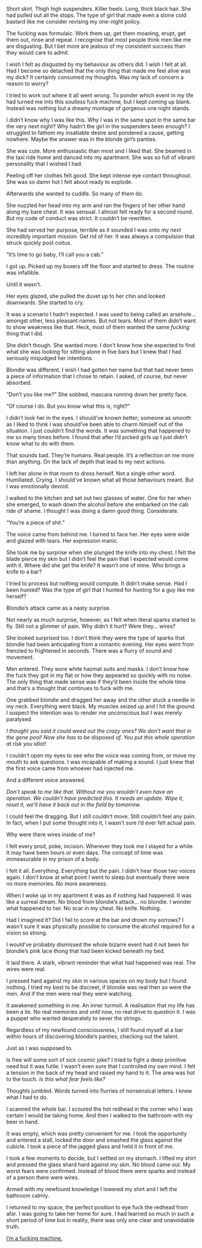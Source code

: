 
Short skirt. Thigh high suspenders. Killer heels. Long, thick black hair. She had pulled out all the stops. The type of girl that made even a stone cold bastard like me consider revising my one-night policy. 

The fucking was formulaic. Work them up, get them moaning, erupt, get them out, rinse and repeat. I recognise that most people think men like me are disgusting. But I bet more are jealous of my consistent success than they would care to admit. 

I wish I felt as disgusted by my behaviour as others did. I wish I felt at all. Had I become so detached that the only thing that made me feel alive was my dick? It certainly consumed my thoughts. Was my lack of concern a reason to worry? 

I tried to work out where it all went wrong. To ponder which event in my life had turned me into this soulless fuck machine, but I kept coming up blank. Instead was nothing but a dreamy montage of gorgeous one night stands. 

I didn’t know why I was like this. Why I was in the same spot in the same bar the very next night? Why hadn’t the girl in the suspenders been enough? I struggled to fathom my insatiable desire and pondered a cause, getting nowhere. Maybe the answer was in the blonde girl’s panties. 

She was cute. More enthusiastic than most and I liked that. She beamed in the taxi ride home and danced into my apartment. She was so full of vibrant personality that I wished I had. 

Peeling off her clothes felt good. She kept intense eye contact throughout. She was so damn hot I felt about ready to explode. 

Afterwards she wanted to cuddle. So many of them do. 

She nuzzled her head into my arm and ran the fingers of her other hand along my bare chest. It was sensual. I almost felt ready for a second round. But my code of conduct was strict. It couldn’t be rewritten.

She had served her purpose, terrible as it sounded I was onto my next incredibly important mission. Get rid of her. It was always a compulsion that struck quickly post coitus. 

“It’s time to go baby, I’ll call you a cab.” 

I got up. Picked up my boxers off the floor and started to dress. The routine was infallible. 

Until it wasn’t. 

Her eyes glazed, she pulled the duvet up to her chin and looked downwards. She started to cry. 

It was a scenario I hadn’t expected. I was used to being called an arsehole... amongst other, less pleasant names. But not tears. Most of them didn’t want to show weakness like that. Heck, most of them wanted the same *fucking* thing that I did. 

She didn’t though. She wanted more. I don’t know how she expected to find what she was looking for sitting alone in five bars but I knew that I had seriously misjudged her intentions. 

Blondie was different. I wish I had gotten her name but that had never been a piece of information that I chose to retain. I asked, of course, but never absorbed. 

“Don’t you like me?” She sobbed, mascara running down her pretty face.

“Of course I do. But you know what this is, right?” 

I didn’t look her in the eyes. I should’ve known better; someone as *smooth* as I liked to think I was should’ve been able to charm himself out of the situation. I just couldn’t find the words. It was something that happened to me so many times before. I found that after I’d picked girls up I just didn’t know what to do with them. 

That sounds bad. They’re humans. Real people. It’s a reflection on me more than anything. On the lack of depth that lead to my next actions. 

I left her alone in that room to dress herself. Not a single other word. Humiliated. Crying. I should’ve known what all those behaviours meant. But I was emotionally devoid.

I walked to the kitchen and set out two glasses of water. One for her when she emerged, to wash down the alcohol before she embarked on the cab ride of shame. I thought I was doing a damn good thing. Considerate. 

“You’re a piece of shit.” 

The voice came from behind me. I turned to face her. Her eyes were wide and glazed with tears. Her expression manic. 

She took me by surprise when she plunged the knife into my chest. I felt the blade pierce my skin but I didn’t feel the pain that I expected would come with it. Where did she get the knife? It wasn’t one of mine. Who brings a knife to a bar?

I tried to process but nothing would compute. It didn’t make sense. Had I been hunted? Was the type of girl that I hunted for hunting for a guy like me herself? 

Blondie’s attack came as a nasty surprise. 

Not nearly as much surprise, however, as I felt when literal sparks started to fly. Still not a glimmer of pain. Why didn’t it hurt? Were they... wires? 

She looked surprised too. I don’t think they were the type of sparks that blondie had been anticipating from a romantic evening. Her eyes went from frenzied to frightened in seconds. There was a flurry of sound and movement. 

Men entered. They wore white hazmat suits and masks. I don’t know how the fuck they got in my flat or how they appeared so quickly with no noise. The only thing that made sense was if they’d been inside the whole time and that’s a thought that continues to fuck with me. 

One grabbed blondie and dragged her away and the other stuck a needle in my neck. Everything went black. My muscles seized up and I hit the ground. I suspect the intention was to render me unconscious but I was merely paralysed. 

*I thought you said it could weed out the crazy ones? We don’t want that in the gene pool! Now she has to be disposed of. You put this whole operation at risk you idiot!* 

I couldn’t open my eyes to see who the voice was coming from, or move my mouth to ask questions. I was incapable of making a sound. I just knew that the first voice came from whoever had injected me. 

And a different voice answered. 

*Don’t speak to me like that. Without me you wouldn’t even have an operation. We couldn’t have predicted this. It needs an update. Wipe it, reset it, we’ll have it back out in the field by tomorrow.*

I could feel the dragging. But I still couldn’t move. Still couldn’t feel any pain. In fact, when I put some thought into it, I wasn’t sure I’d ever felt actual pain. 

Why were there wires inside of me? 

I felt every prod, poke, incision. Wherever they took me I stayed for a while. It may have been hours or even days. The concept of time was immeasurable in my prison of a body. 

I felt it all. Everything. Everything but the pain. I didn’t hear those two voices again. I don’t know at what point I went to sleep but eventually there were no more memories. No more awareness.

When I woke up in my apartment it was as if nothing had happened. It was like a surreal dream. No blood from blondie’s attack... no blondie. I wonder what happened to her. No scar in my chest. No knife. Nothing. 

Had I imagined it? Did I fail to score at the bar and drown my sorrows? I wasn’t sure it was physically possible to consume the alcohol required for a vision so strong. 

I would’ve probably dismissed the whole bizarre event had it not been for blondie’s pink lace thong that had been kicked beneath my bed. 

It laid there. A stark, vibrant reminder that what had happened was real. The wires were real. 

I pressed hard against my skin in various spaces on my body but I found nothing. I tried my best to be discreet, if blondie was real then so were the men. And if the men were real they were watching. 

It awakened something in me. An inner turmoil. A realisation that my life has been a lie. No real memories and until now, no real drive to question it. I was a puppet who wanted desperately to sever the strings. 

Regardless of my newfound consciousness, I still found myself at a bar within hours of discovering blondie’s panties, checking out the talent. 

Just as I was supposed to. 

Is free will some sort of sick cosmic joke? I tried to fight a deep primitive need but it was futile. I wasn’t even sure that I controlled my own mind. I felt a tension in the back of my head and raised my hand to it. The area was hot to the touch. *Is this what fear feels like?*

Thoughts jumbled. Words turned into flurries of nonsensical letters. I knew what I had to do. 

I scanned the whole bar. I scoured the hot redhead in the corner who I was certain I would be taking home. And then I walked to the bathroom with my beer in hand. 

It was empty, which was pretty convenient for me. I took the opportunity and entered a stall, locked the door and smashed the glass against the cubicle. I took a piece of the jagged glass and held it in front of me.

I took a few moments to decide, but I settled on my stomach. I lifted my shirt and  pressed the glass shard hard against my skin. No blood came out. My worst fears were confirmed. Instead of blood there were sparks and instead of a person there were wires.

Armed with my newfound knowledge I lowered my shirt and I left the bathroom calmly. 

I returned to my space, the perfect position to eye fuck the redhead from afar. I was going to take her home for sure. I had learned so much in such a short period of time but in reality, there was only one clear and unavoidable truth. 

[I’m a fucking machine.](https://www.reddit.com/r/ThePickledGnome/)